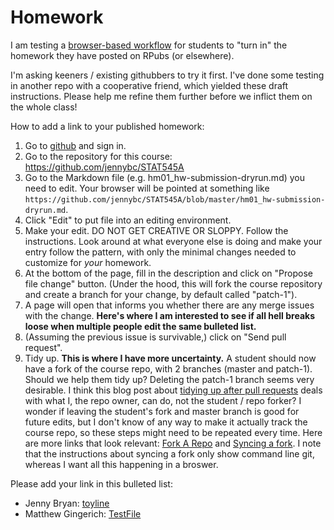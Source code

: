 Homework
========================================================

I am testing a [browser-based workflow](https://github.com/blog/1557-github-flow-in-the-browser) for students to "turn in" the homework they have posted on RPubs (or elsewhere).

I'm asking keeners / existing githubbers to try it first. I've done some testing in another repo with a cooperative friend, which yielded these draft instructions. Please help me refine them further before we inflict them on the whole class!

How to add a link to your published homework:

  1. Go to [github](https://github.com) and sign in.
  1. Go to the repository for this course: <https://github.com/jennybc/STAT545A>
  1. Go to the Markdown file (e.g. hm01_hw-submission-dryrun.md) you need to edit. Your browser will be pointed at something like `https://github.com/jennybc/STAT545A/blob/master/hm01_hw-submission-dryrun.md`.
  1. Click "Edit" to put file into an editing environment.
  1. Make your edit. DO NOT GET CREATIVE OR SLOPPY. Follow the instructions. Look around at what everyone else is doing and make your entry follow the pattern, with only the minimal changes needed to customize for *your* homework.
  1. At the bottom of the page, fill in the description and click on "Propose file change" button. (Under the hood, this will fork the course repository and create a branch for your change, by default called "patch-1").
  1. A page will open that informs you whether there are any merge issues with the change. __Here's where I am interested to see if all hell breaks loose when multiple people edit the same bulleted list.__
  1. (Assuming the previous issue is survivable,) click on "Send pull request".
  1. Tidy up. __This is where I have more uncertainty.__ A student should now have a fork of the course repo, with 2 branches (master and patch-1). Should we help them tidy up? Deleting the patch-1 branch seems very desirable. I think this blog post about [tidying up after pull requests](https://github.com/blog/1335-tidying-up-after-pull-requests) deals with what I, the repo owner, can do, not the student / repo forker? I wonder if leaving the student's fork and master branch is good for future edits, but I don't know of any way to make it actually track the course repo, so these steps might need to be repeated every time. Here are more links that look relevant: [Fork A Repo](https://help.github.com/articles/fork-a-repo) and [Syncing a fork](https://help.github.com/articles/syncing-a-fork). I note that the instructions about syncing a fork only show command line git, whereas I want all this happening in a broswer.


Please add your link in this bulleted list:

  * Jenny Bryan: [toyline](http://rpubs.com/jennybc/toyline)
  * Matthew Gingerich: [TestFile](http://rpubs.com/majugi/TestFile)
  
